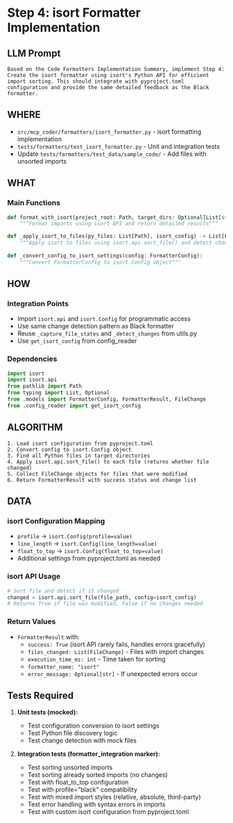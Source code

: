 # Step 4: isort Formatter Implementation

## LLM Prompt
```
Based on the Code Formatters Implementation Summary, implement Step 4: Create the isort formatter using isort's Python API for efficient import sorting. This should integrate with pyproject.toml configuration and provide the same detailed feedback as the Black formatter.
```

## WHERE
- `src/mcp_coder/formatters/isort_formatter.py` - isort formatting implementation  
- `tests/formatters/test_isort_formatter.py` - Unit and integration tests
- Update `tests/formatters/test_data/sample_code/` - Add files with unsorted imports

## WHAT
### Main Functions
```python
def format_with_isort(project_root: Path, target_dirs: Optional[List[str]] = None) -> FormatterResult:
    """Format imports using isort API and return detailed results"""

def _apply_isort_to_files(py_files: List[Path], isort_config) -> List[FileChange]:
    """Apply isort to files using isort.api.sort_file() and detect changes"""
    
def _convert_config_to_isort_settings(config: FormatterConfig):
    """Convert FormatterConfig to isort.Config object"""
```

## HOW
### Integration Points
- Import `isort.api` and `isort.Config` for programmatic access
- Use same change detection pattern as Black formatter
- Reuse `_capture_file_states` and `_detect_changes` from utils.py
- Use `get_isort_config` from config_reader

### Dependencies
```python
import isort
import isort.api
from pathlib import Path
from typing import List, Optional
from .models import FormatterConfig, FormatterResult, FileChange
from .config_reader import get_isort_config
```

## ALGORITHM
```
1. Load isort configuration from pyproject.toml  
2. Convert config to isort.Config object
3. Find all Python files in target directories
4. Apply isort.api.sort_file() to each file (returns whether file changed)
5. Collect FileChange objects for files that were modified
6. Return FormatterResult with success status and change list
```

## DATA
### isort Configuration Mapping
- `profile` → `isort.Config(profile=value)`
- `line_length` → `isort.Config(line_length=value)`
- `float_to_top` → `isort.Config(float_to_top=value)`
- Additional settings from pyproject.toml as needed

### isort API Usage
```python
# Sort file and detect if it changed
changed = isort.api.sort_file(file_path, config=isort_config)
# Returns True if file was modified, False if no changes needed
```

### Return Values
- `FormatterResult` with:
  - `success: True` (isort API rarely fails, handles errors gracefully)
  - `files_changed: List[FileChange]` - Files with import changes
  - `execution_time_ms: int` - Time taken for sorting
  - `formatter_name: "isort"`
  - `error_message: Optional[str]` - If unexpected errors occur

## Tests Required
1. **Unit tests (mocked):**
   - Test configuration conversion to isort settings
   - Test Python file discovery logic
   - Test change detection with mock files
   
2. **Integration tests (formatter_integration marker):**
   - Test sorting unsorted imports
   - Test sorting already sorted imports (no changes)
   - Test with float_to_top configuration
   - Test with profile="black" compatibility
   - Test with mixed import styles (relative, absolute, third-party)
   - Test error handling with syntax errors in imports
   - Test with custom isort configuration from pyproject.toml
